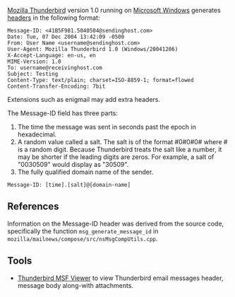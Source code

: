 [Mozilla Thunderbird](Mozilla_Thunderbird "wikilink") version 1.0
running on [Microsoft Windows](Windows "wikilink") generates
[headers](Email_Headers "wikilink") in the following format:

    Message-ID: <41B5F981.5040504@sendinghost.com>
    Date: Tue, 07 Dec 2004 13:42:09 -0500
    From: User Name <username@sendinghost.com>
    User-Agent: Mozilla Thunderbird 1.0 (Windows/20041206)
    X-Accept-Language: en-us, en
    MIME-Version: 1.0
    To: username@receivinghost.com
    Subject: Testing
    Content-Type: text/plain; charset=ISO-8859-1; format=flowed
    Content-Transfer-Encoding: 7bit

Extensions such as enigmail may add extra headers.

The Message-ID field has three parts:

1.  The time the message was sent in seconds past the epoch in
    hexadecimal.
2.  A random value called a salt. The salt is of the format \#0#0#0#
    where \# is a random digit. Because Thunderbird treats the salt like
    a number, it may be shorter if the leading digits are zeros. For
    example, a salt of "0030509" would display as "30509".
3.  The fully qualified domain name of the sender.

<!-- -->

    Message-ID: [time].[salt]@[domain-name]

## References

Information on the Message-ID header was derived from the source code,
specifically the function `msg_generate_message_id` in
`mozilla/mailnews/compose/src/nsMsgCompUtils.cpp`.

## Tools

- [Thunderbird MSF
  Viewer](http://www.bitrecover.com/free/thunderbird-viewer/) to view
  Thunderbird email messages header, message body along-with
  attachments.